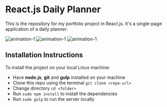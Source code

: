 # React.js Daily Planner
This is the repository for my portfolio project in React.js. It's a single-page application of a daily planner:

![animation-1](/md/animated-1.gif) 
![animation-1](/md/animated-2.gif) 
![animation-1](/md/animated-3.gif) 


## Installation Instructions
To install the project on your local Linux machine:
  * Have **node.js**, **git** and **gulp** installed on your machine
  * Clone this repo using the terminal `git clone <repo-url>`
  * Change directory `cd <folder>`
  * Run `sudo npm install` to install the dependencies
  * Run `sudo gulp` to run the server locally


